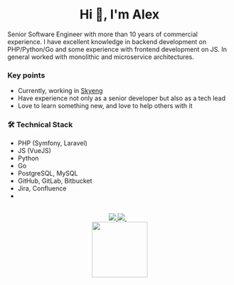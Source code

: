 <h1 align="center">Hi 👋, I'm Alex</h1>
Senior Software Engineer with more than 10 years of commercial experience. I have excellent knowledge in backend development on PHP/Python/Go and some experience with frontend development on JS. In general worked with monolithic and microservice architectures.

### Key points
- Currently, working in [Skyeng](https://www.linkedin.com/company/skyeng/)
- Have experience not only as a senior developer but also as a tech lead
- Love to learn something new, and love to help others with it

### 🛠 Technical Stack
- PHP (Symfony, Laravel)
- JS (VueJS)
- Python
- Go
- PostgreSQL, MySQL
- GitHub, GitLab, Bitbucket
- Jira, Confluence
- 
<br>
<div align="center">
   <a href="https://t.me/melihovv" target="_blank">
    <img src="https://img.shields.io/badge/Telegram-2CA5E0?style=for-the-badge&logo=telegram&logoColor=white"/>        
  </a>
  <a href="https://www.linkedin.com/in/alexander-melihov-714415a4/" target="_blank">
    <img src="https://img.shields.io/badge/linkedin-%230077B5.svg?&style=for-the-badge&logo=linkedin&logoColor=white"/>
  </a>&nbsp;&nbsp;
</div>
<div align="center">
    <a href="https://github.com/melihovv/github-profile-views-counter">
        <img width="125px" src="https://komarev.com/ghpvc/?username=melihovv&color=6666cc">
    </a>
</div>
